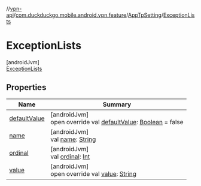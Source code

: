 //[vpn-api](../../../../index.md)/[com.duckduckgo.mobile.android.vpn.feature](../../index.md)/[AppTpSetting](../index.md)/[ExceptionLists](index.md)

# ExceptionLists

[androidJvm]\
[ExceptionLists](index.md)

## Properties

| Name | Summary |
|---|---|
| [defaultValue](../default-value.md) | [androidJvm]<br>open override val [defaultValue](../default-value.md): [Boolean](https://kotlinlang.org/api/latest/jvm/stdlib/kotlin/-boolean/index.html) = false |
| [name](../../../com.duckduckgo.mobile.android.vpn.state/-vpn-state-monitor/-vpn-stop-reason/-r-e-s-t-a-r-t/index.md#-372974862%2FProperties%2F165046441) | [androidJvm]<br>val [name](../../../com.duckduckgo.mobile.android.vpn.state/-vpn-state-monitor/-vpn-stop-reason/-r-e-s-t-a-r-t/index.md#-372974862%2FProperties%2F165046441): [String](https://kotlinlang.org/api/latest/jvm/stdlib/kotlin/-string/index.html) |
| [ordinal](../../../com.duckduckgo.mobile.android.vpn.state/-vpn-state-monitor/-vpn-stop-reason/-r-e-s-t-a-r-t/index.md#-739389684%2FProperties%2F165046441) | [androidJvm]<br>val [ordinal](../../../com.duckduckgo.mobile.android.vpn.state/-vpn-state-monitor/-vpn-stop-reason/-r-e-s-t-a-r-t/index.md#-739389684%2FProperties%2F165046441): [Int](https://kotlinlang.org/api/latest/jvm/stdlib/kotlin/-int/index.html) |
| [value](../value.md) | [androidJvm]<br>open override val [value](../value.md): [String](https://kotlinlang.org/api/latest/jvm/stdlib/kotlin/-string/index.html) |
